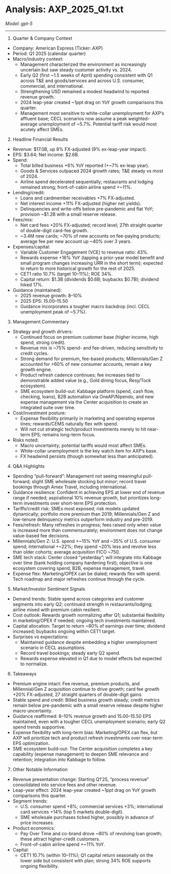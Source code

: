 # Analysis: AXP_2025_Q1.txt

*Model: gpt-5*

---

1) Quarter & Company Context
- Company: American Express (Ticker: AXP)
- Period: Q1 2025 (calendar quarter)
- Macro/industry context:
  - Management characterized the environment as increasingly uncertain but saw steady customer activity vs. 2024.
  - Early Q2 (first ~1.5 weeks of April) spending consistent with Q1 across T&E and goods/services and across U.S. consumer, commercial, and international.
  - Strengthening USD remained a modest headwind to reported revenue growth.
  - 2024 leap-year created ~1ppt drag on YoY growth comparisons this quarter.
  - Management most sensitive to white-collar unemployment for AXP’s affluent base; CECL scenarios now assume a peak weighted-average unemployment of ~5.7%. Potential tariff risk would most acutely affect SMEs.

2) Headline Financial Results
- Revenue: $17.0B, up 8% FX-adjusted (9% ex-leap-year impact).
- EPS: $3.64; Net income: $2.6B.
- Spend:
  - Total billed business +6% YoY reported (+~7% ex-leap year).
  - Goods & Services outpaced 2024 growth rates; T&E steady vs most of 2024.
  - Airline spend decelerated sequentially; restaurants and lodging remained strong; front-of-cabin airline spend +~11%.
- Lending/credit:
  - Loans and cardmember receivables +7% FX-adjusted.
  - Net interest income +11% FX-adjusted (higher net yields).
  - Delinquencies and write-offs below pre-pandemic and flat YoY; provision ~$1.2B with a small reserve release.
- Fees/mix:
  - Net card fees +20% FX-adjusted; record level; 27th straight quarter of double-digit card-fee growth.
  - ~3.4M new cards; ~70% of new accounts on fee-paying products; average fee per new account up ~40% over 3 years.
- Expenses/capital:
  - Variable Customer Engagement (VCE) to revenue ratio: 43%.
  - Rewards expense +16% YoY (lapping a prior-year model benefit and small program changes increasing URR in the short term); expected to return to more historical growth for the rest of 2025.
  - CET1 ratio 10.7% (target 10–11%); ROE 34%.
  - Capital return: $1.3B (dividends $0.6B; buybacks $0.7B); dividend hiked 17%.
- Guidance (maintained):
  - 2025 revenue growth: 8–10%
  - 2025 EPS: $15.00–$15.50
  - Guidance incorporates a tougher macro backdrop (incl. CECL unemployment peak of ~5.7%).

3) Management Commentary
- Strategy and growth drivers:
  - Continued focus on premium customer base (higher income, high spend, strong credit).
  - Revenue mix is ~75% spend- and fee-driven, reducing sensitivity to credit cycles.
  - Strong demand for premium, fee-based products; Millennials/Gen Z accounted for >60% of new consumer accounts, remain a key growth engine.
  - Product refresh cadence continues; fee increases tied to demonstrable added value (e.g., Gold dining focus, Resy/Tock ecosystem).
  - SME ecosystem build-out: Kabbage platform (spend, cash flow, checking, loans), B2B automation via OneAP/Nipendo, and new expense management via the Center acquisition to create an integrated suite over time.
- Cost/investment posture:
  - Expense flexibility primarily in marketing and operating expense lines; rewards/CEMS naturally flex with spend.
  - Will not cut strategic tech/product investments merely to hit near-term EPS; remains long-term focus.
- Risks noted:
  - Macro uncertainty; potential tariffs would most affect SMEs.
  - White-collar unemployment is the key watch item for AXP’s base.
  - FX headwind persists (though somewhat less than anticipated).

4) Q&A Highlights
- Spending “pull-forward”: Management not seeing meaningful pull-forward; slight SME wholesale stocking but minor; record travel bookings through Amex Travel, including international.
- Guidance resilience: Confident in achieving EPS at lower end of revenue range if needed; aspirational 10% revenue growth, but prioritizes long-term investments over short-term EPS protection.
- Tariffs/credit risk: SMEs most exposed; risk models updated dynamically; portfolio more premium than 2019; Millennials/Gen Z and low-tenure delinquency metrics outperform industry and pre-2019.
- Fees/refresh: Many refreshes in progress; fees raised only when value is increased more than commensurately; environment does not change value-based fee decisions.
- Millennials/Gen Z: U.S. spend +~15% YoY and ~35% of U.S. consumer spend; international +~22%; they spend ~20% less and revolve less than older cohorts; average acquisition FICO ~750.
- SME tech stack: Center closed “yesterday”; will integrate into Kabbage over time (bank holding company hardening first); objective is one ecosystem covering spend, B2B, expense management, travel.
- Expense flex: Marketing/OPEX can be dialed; rewards flex with spend. Tech roadmap and major refreshes continue through the cycle.

5) Market/Investor Sentiment Signals
- Demand trends: Stable spend across categories and customer segments into early Q2; continued strength in restaurants/lodging; airline mixed with premium cabin resilient.
- Cost outlook: Rewards growth normalizing after Q1; substantial flexibility in marketing/OPEX if needed; ongoing tech investments maintained.
- Capital allocation: Target to return ~80% of earnings over time; dividend increased; buybacks ongoing within CET1 target.
- Surprises vs expectations:
  - Maintained guidance despite embedding a higher unemployment scenario in CECL assumptions.
  - Record travel bookings; steady early Q2 spend.
  - Rewards expense elevated in Q1 due to model effects but expected to normalize.

6) Takeaways
- Premium engine intact: Fee revenue, premium products, and Millennial/Gen Z acquisition continue to drive growth; card fee growth +20% FX-adjusted, 27 straight quarters of double-digit gains.
- Stable spend and credit: Billed business growth steady; credit metrics remain below pre-pandemic with a small reserve release despite higher macro uncertainty.
- Guidance reaffirmed: 8–10% revenue growth and $15.00–$15.50 EPS maintained, even with a tougher CECL unemployment scenario; early Q2 spend trends supportive.
- Expense flexibility with long-term bias: Marketing/OPEX can flex, but AXP will prioritize tech and product refresh investments over near-term EPS optimization.
- SME ecosystem build-out: The Center acquisition completes a key capability (expense management) to deepen SME relevance and retention; integration into Kabbage to follow.

7) Other Notable Information
- Revenue presentation change: Starting Q1’25, “process revenue” consolidated into service fees and other revenue.
- Leap-year effect: 2024 leap-year created ~1ppt drag on YoY growth comparisons this quarter.
- Segment trends:
  - U.S. consumer spend +8%; commercial services +3%; international card services +14% (top 5 markets double-digit).
  - SME wholesale purchases ticked higher, possibly in advance of price increases.
- Product economics:
  - Pay Over Time and co-brand drove ~80% of revolving loan growth; these attract higher-credit customers.
  - Front-of-cabin airline spend +~11% YoY.
- Capital:
  - CET1 10.7% (within 10–11%); Q1 capital return seasonally on the lower side but consistent with plan; strong 34% ROE supports ongoing flexibility.